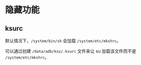 # 隐藏功能

## ksurc

默认情况下，`/system/bin/sh` 会加载 `/system/etc/mkshrc`。

可以通过创建 `/data/adb/ksu/.ksurc` 文件来让 su 加载该文件而不是 `/system/etc/mkshrc`。